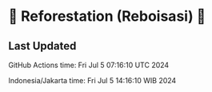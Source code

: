 
# 🌳 Reforestation (Reboisasi) 🌲

## Last Updated

GitHub Actions time: Fri Jul  5 07:16:10 UTC 2024

Indonesia/Jakarta time: Fri Jul  5 14:16:10 WIB 2024
